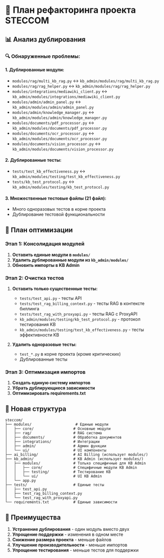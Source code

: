 # 🔧 План рефакторинга проекта STECCOM

## 📊 Анализ дублирования

### 🔍 Обнаруженные проблемы:

#### 1. **Дублированные модули:**
- `modules/rag/multi_kb_rag.py` ↔ `kb_admin/modules/rag/multi_kb_rag.py`
- `modules/rag/rag_helper.py` ↔ `kb_admin/modules/rag/rag_helper.py`
- `modules/integrations/mediawiki_client.py` ↔ `kb_admin/modules/integrations/mediawiki_client.py`
- `modules/admin/admin_panel.py` ↔ `kb_admin/modules/admin/admin_panel.py`
- `modules/admin/knowledge_manager.py` ↔ `kb_admin/modules/admin/knowledge_manager.py`
- `modules/documents/pdf_processor.py` ↔ `kb_admin/modules/documents/pdf_processor.py`
- `modules/documents/ocr_processor.py` ↔ `kb_admin/modules/documents/ocr_processor.py`
- `modules/documents/vision_processor.py` ↔ `kb_admin/modules/documents/vision_processor.py`

#### 2. **Дублированные тесты:**
- `tests/test_kb_effectiveness.py` ↔ `kb_admin/modules/testing/test_kb_effectiveness.py`
- `tests/kb_test_protocol.py` ↔ `kb_admin/modules/testing/kb_test_protocol.py`

#### 3. **Множественные тестовые файлы (21 файл):**
- Много одноразовых тестов в корне проекта
- Дублирование тестовой функциональности

## 🎯 План оптимизации

### Этап 1: Консолидация модулей
1. **Оставить единые модули в `modules/`**
2. **Удалить дублированные модули из `kb_admin/modules/`**
3. **Обновить импорты в KB Admin**

### Этап 2: Очистка тестов
1. **Оставить только существенные тесты:**
   - `tests/test_api.py` - тесты API
   - `tests/test_rag_billing_context.py` - тесты RAG в контексте биллинга
   - `tests/test_rag_with_proxyapi.py` - тесты RAG с ProxyAPI
   - `kb_admin/modules/testing/kb_test_protocol.py` - протокол тестирования KB
   - `kb_admin/modules/testing/test_kb_effectiveness.py` - тесты эффективности KB

2. **Удалить одноразовые тесты:**
   - `test_*.py` в корне проекта (кроме критических)
   - Дублированные тесты

### Этап 3: Оптимизация импортов
1. **Создать единую систему импортов**
2. **Убрать дублирующиеся зависимости**
3. **Оптимизировать requirements.txt**

## 📁 Новая структура

```
steccom/
├── modules/                    # Единые модули
│   ├── core/                  # Основные модули
│   ├── rag/                   # RAG система
│   ├── documents/             # Обработка документов
│   ├── integrations/          # Интеграции
│   ├── admin/                 # Админ функции
│   └── ui/                    # UI компоненты
├── ai_billing/                # AI Billing (использует modules/)
├── kb_admin/                  # KB Admin (использует modules/)
│   ├── modules/               # Только специфичные для KB Admin
│   │   ├── core/              # Специфичные модули KB Admin
│   │   ├── testing/           # Тестирование KB
│   │   └── ui/                # UI KB Admin
│   └── app.py
├── tests/                     # Единые тесты
│   ├── test_api.py
│   ├── test_rag_billing_context.py
│   └── test_rag_with_proxyapi.py
└── requirements.txt           # Единые зависимости
```

## 🚀 Преимущества

1. **Устранение дублирования** - один модуль вместо двух
2. **Упрощение поддержки** - изменения в одном месте
3. **Снижение размера проекта** - меньше файлов
4. **Улучшение производительности** - меньше импортов
5. **Упрощение тестирования** - меньше тестов для поддержки
